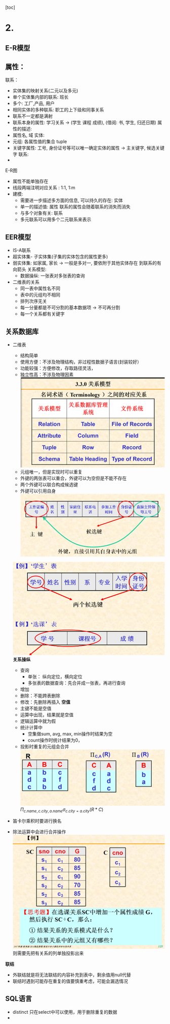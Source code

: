 [toc]

# 2. 
## E-R模型
属性：
- 
联系：
- 实体集的映射关系(二元以及多元)
- 单个实体集内部的联系: 班长
- 多个: 工厂,产品, 用户
- 相同实体的多种联系: 职工的上下级和同事关系
- 联系不一定都是满射
- 联系本身的属性: 学习关系 $\rightarrow$ (学生 课程 成绩), (借阅: 书, 学生, 归还日期)
属性的描述:
- 属性名, 域
实体:
- 元组: 各属性值的集合 tuple
- 关键字属性: 工号, 身份证号等可以唯一确定实体的属性 $\rightarrow$ 主关键字, 候选关键字
联系:
- 
E-R图
- 属性不能单独存在
- 线段两端注明对应关系 : 1:1, 1:m
- 建模:
	- 需要进一步描述多方面的信息, 可以持久的存在: 实体
	- 单一的描述值: 属性 联系的属性会随着联系的消失而消失
	- 与多个对象有关: 联系
	- 多元联系可以用多个二元联系来表示
## EER模型

-  IS-A联系
- 超实体集- 子实体集(子集的实体包含的属性更多)
- 弱实体集: 如家属, 家长 $\rightarrow$ 一般是多对一, 要依附于其他实体存在 到联系的有向箭头
关系模型:
	- 数据操纵: 一张表对多张表的查询
- 二维表的关系
	- 同一表中属性名不同
	- 表中的元组均不相同
	- 排列次序无关
	- 每一分量都是不可分割的基本数据项 $\rightarrow$ 不可再分割
	- 每一个关系都有关键字

## 关系数据库
- 二维表
	- 结构简单
	- 使用方便：不涉及物理结构，非过程性数据子语言(封装较好）
	- 功能较强：方便修改，存取路径灵活，
	- 独立性高：不涉及物理因素
	![输入图片说明](/imgs/2024-03-11/p7LsbamoZXb8gr7f.png)
	- 元组唯一，但是实现时可以重复
	- 外键的两张表可以重合，外键可以为空但是不能不存在
	- 两个外键可以联合构成候选键
	- 外键可以引用自身
	![输入图片说明](/imgs/2024-03-20/HSw7IGkkUTZPOihW.png)
	


	![输入图片说明](/imgs/2024-03-20/LkA4Gm9ZcuQrIPCE.png)
	**关系操纵**
	- 查询
		- 单张： 纵向定位，横向定位
		- 多张表的数据查询：先合并成一张表，再进行查询
	- 增加
	- 删除：不能跨表删除
	- 修改：先删除再插入
	**空值**
	- 主键不能是空值
	- 运算中出现，结果就是空值
	- 逻辑运算中就为假
	- 统计计算中
		- 空集做sum, avg, max, min操作时结果为空
		- count操作时统计结果为0，
	- 投影时重复的元组会合并
		![111](/imgs/2024-03-11/2q2CeZNm0KnxlxNz.png)
		$\Pi_{c.name,c.city,a.name} \sigma_{c.city=a.city}(R*C)$
- 笛卡尔乘积时要进行换名

- 除法运算中会进行合并操作
![输入图片说明](/imgs/2024-03-18/mFRIvcelMYkEztt9.png)
则需要先把有关系的列单独投影出来

**联结**
- 外联结就是将无法联结的内容补充到表中，剩余值用null代替
- 联结时遇到可能存在重复的值要慎重考虑，可能会漏选情况

## SQL语言
- distinct 只在select中可以使用，用于删除重复的数据
- 
<!--stackedit_data:
eyJoaXN0b3J5IjpbMTk4NDUwMzcwMCwtMjc2NzQ4NzI1LDY5MT
Q4Nzg4OSwtMjE3MjEwOTY4LC00NTYwNzg3MTIsLTI4OTE2Nzgx
MCwxNzUzMjA3NzgwLDMyNTk5NTUxNiw2MjA4ODc2ODgsLTEyMT
A4MDYzNDUsOTAyNDkzODMxLDEzMDA4MDU0ODIsMTM4NjI1OTQ0
NCwtMTkwNDEwMDA2NiwtMTI1MTE5OTAxMywtMTM5Mjc0MDQxLD
c3ODIxMTUwLC01NDEwMDQyNDUsLTc4NjE1Mjk0NiwxMzA5ODU1
MjU0XX0=
-->